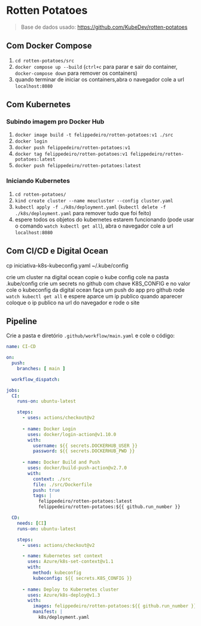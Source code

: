 # Rotten Potatoes

> Base de dados usado: https://github.com/KubeDev/rotten-potatoes

## Com Docker Compose

1. `cd rotten-potatoes/src`
1. `docker compose up --build` (`ctrl+c` para parar e sair do container, `docker-compose down` para remover os containers)
1. quando terminar de iniciar os containers,abra o navegador cole a url `localhost:8080`

## Com Kubernetes

### Subindo imagem pro Docker Hub

1. `docker image build -t felippedeiro/rotten-potatoes:v1 ./src`
1. `docker login`
1. `docker push felippedeiro/rotten-potatoes:v1`
1. `docker tag felippedeiro/rotten-potatoes:v1 felippedeiro/rotten-potatoes:latest`
1. `docker push felippedeiro/rotten-potatoes:latest`

### Iniciando Kubernetes

1. `cd rotten-potatoes/`
1. `kind create cluster --name meucluster --config cluster.yaml`
1. `kubectl apply -f ./k8s/deployment.yaml` (`kubectl delete -f ./k8s/deployment.yaml` para remover tudo que foi feito)
1. espere todos os objetos do kubernetes estarem funcionando (pode usar o comando `watch kubectl get all`), abra o navegador cole a url `localhost:8080`

## Com CI/CD e Digital Ocean

cp iniciativa-k8s-kubeconfig.yaml ~/.kube/config

crie um cluster na digital ocean
copie o kube config
cole na pasta .kube/config
crie um secrets no github com chave K8S_CONFIG e no valor cole o kubeconfig da digital ocean
faça um push do app pro github
rode `watch kubectl get all` e espere aparce um ip publico
quando aparecer coloque o ip publico na url do navegador e rode o site

## Pipeline

Crie a pasta e diretório `.github/workflow/main.yaml` e cole o código:

```yaml
name: CI-CD

on:
  push:
    branches: [ main ]

  workflow_dispatch:

jobs:
  CI:
    runs-on: ubuntu-latest

    steps:
      - uses: actions/checkout@v2
      
      - name: Docker Login
        uses: docker/login-action@v1.10.0
        with:
          username: ${{ secrets.DOCKERHUB_USER }}
          password: ${{ secrets.DOCKERHUB_PWD }}
          
      - name: Docker Build and Push
        uses: docker/build-push-action@v2.7.0
        with:
          context: ./src
          file: ./src/Dockerfile
          push: true
          tags: |
            felippedeiro/rotten-potatoes:latest
            felippedeiro/rotten-potatoes:${{ github.run_number }}

  CD:
    needs: [CI]
    runs-on: ubuntu-latest

    steps:
      - uses: actions/checkout@v2

      - name: Kubernetes set context
        uses: Azure/k8s-set-context@v1.1
        with:
          method: kubeconfig
          kubeconfig: ${{ secrets.K8S_CONFIG }}
          
      - name: Deploy to Kubernetes cluster
        uses: Azure/k8s-deploy@v1.3
        with:
          images: felippedeiro/rotten-potatoes:${{ github.run_number }}
          manifest: |
            k8s/deployment.yaml
```
